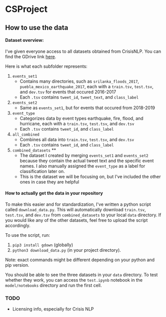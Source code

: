 # CSProject

## How to use the data 

#### Dataset overview: 
I've given everyone access to all datasets obtained from CrisisNLP. You can find the GDrive link [here](https://drive.google.com/drive/folders/1Gmm5frRwloIV6Ur5yoCPjKRJ31UnQ1RY?usp=sharing). 

Here is what each subfolder represents: 
1. `events_set1`
    - Contains many directories, such as `srilanka_floods_2017`, `puebla_mexico_earthquake_2017`, each with a `train.tsv`, `test.tsv`, and `dev.tsv` for events that occured 2016-2017
    - Each `.tsv` contains `tweet_id`, `tweet_text`, and `class_label`
2. `events_set2`
    - Same as `events_set1`, but for events that occured from 2018-2019
3. `event_type`
    - Categorizes data by event types earthquake, fire, flood, and hurricane, each with a `train.tsv`, `test.tsv`, and `dev.tsv`
    - Each `.tsv` contains `tweet_id`, and `class_label`
4. `all_combined` 
    - Combines all data into `train.tsv`, `test.tsv`, and `dev.tsv`
    - Each `.tsv` contains `tweet_id`, and `class_label`
4. `combined_datasets` **
    - The dataset I created by merging `events_set1` and `events_set2` because they contain the actual tweet text and the specific event names. I also manually assigned the `event_type` as a label for classification later on. 
    - This is the dataset we will be focusing on, but I've included the other ones in case they are helpful

#### How to actually get the data in your repository

To make this easier and for standardization, I've written a python script called `download_data.py`. This will automatically download `train.tsv`, `test.tsv`, and `dev.tsv` from `combined_datasets` to your local `data` directory. If you would like any of the other datasets, feel free to upload the script accordingly. 

To use the script, run:
1. `pip3 install gdown` (globally) 
2. `python3 download_data.py` (in your project directory). 

Note: exact commands might be different depending on your python and pip version.

You should be able to see the three datasets in your `data` directory. To test whether they work, you can access the `test.ipynb` notebook in the `model/notebooks` directory and run the first cell. 

### TODO
- Licensing info, especially for Crisis NLP 